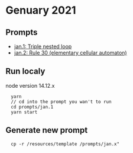 # Genuary 2021

## Prompts
 - [jan.1: Triple nested loop](https://emericw.github.io/genuary2021/prompts/jan.1/dist/)
 - [jan.2: Rule 30 (elementary cellular automaton)](https://emericw.github.io/genuary2021/prompts/jan.2/dist/)


## Run localy
node version 14.12.x
```
  yarn
  // cd into the prompt you wan't to run
  cd prompts/jan.1
  yarn start
```

## Generate new prompt
```
  cp -r /resources/template /prompts/jan.x"
```